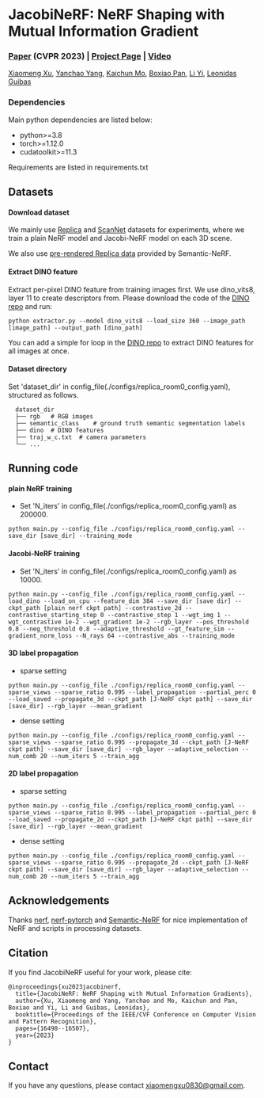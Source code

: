 # JacobiNeRF: NeRF Shaping with Mutual Information Gradient

### [Paper](https://arxiv.org/abs/2304.00341) (CVPR 2023) | [Project Page](https://xxm19.github.io/jnerf/) | [Video](https://www.youtube.com/watch?v=uKU9UdVL6GQ)
[Xiaomeng Xu](https://xxm19.github.io/), [Yanchao Yang](https://yanchaoyang.github.io/), [Kaichun Mo](https://kaichun-mo.github.io/), [Boxiao Pan](https://cs.stanford.edu/~bxpan/), [Li Yi](https://ericyi.github.io/), [Leonidas Guibas](https://geometry.stanford.edu/member/guibas/)

### Dependencies
Main python dependencies are listed below:
- python>=3.8
- torch>=1.12.0
- cudatoolkit>=11.3

Requirements are listed in requirements.txt

## Datasets

#### Download dataset
We mainly use [Replica](https://github.com/facebookresearch/Replica-Dataset) and [ScanNet](http://www.scan-net.org/) datasets for experiments, where we train a plain NeRF model and Jacobi-NeRF model on each 3D scene.

We also use [pre-rendered Replica data](https://www.dropbox.com/sh/9yu1elddll00sdl/AAC-rSJdLX0C6HhKXGKMOIija?dl=0) provided by Semantic-NeRF.

#### Extract DINO feature
Extract per-pixel DINO feature from training images first. We use dino_vits8, layer 11 to create descriptors from. Please download the code of the [DINO repo](https://github.com/ShirAmir/dino-vit-features) and run: 
```
python extractor.py --model dino_vits8 --load_size 360 --image_path [image_path] --output_path [dino_path]
```

You can add a simple for loop in the [DINO repo](https://github.com/ShirAmir/dino-vit-features) to extract DINO features for all images at once.

#### Dataset directory
Set 'dataset_dir' in config_file(./configs/replica_room0_config.yaml), structured as follows.
```
  dataset_dir
  ├── rgb 	# RGB images
  ├── semantic_class    # ground truth semantic segmentation labels
  ├── dino  # DINO features
  ├── traj_w_c.txt  # camera parameters
  └── ...
 ```

## Running code

#### plain NeRF training
- Set 'N_iters' in config_file(./configs/replica_room0_config.yaml) as 200000.
```
python main.py --config_file ./configs/replica_room0_config.yaml --save_dir [save_dir] --training_mode
```

#### Jacobi-NeRF training
- Set 'N_iters' in config_file(./configs/replica_room0_config.yaml) as 10000.
```
python main.py --config_file ./configs/replica_room0_config.yaml --load_dino --load_on_cpu --feature_dim 384 --save_dir [save dir] --ckpt_path [plain nerf ckpt path] --contrastive_2d --contrastive_starting_step 0 --contrastive_step 1 --wgt_img 1 --wgt_contrastive 1e-2 --wgt_gradient 1e-2 --rgb_layer --pos_threshold 0.8 --neg_threshold 0.8 --adaptive_threshold --gt_feature_sim --gradient_norm_loss --N_rays 64 --contrastive_abs --training_mode
```

#### 3D label propagation
- sparse setting
```
python main.py --config_file ./configs/replica_room0_config.yaml --sparse_views --sparse_ratio 0.995 --label_propagation --partial_perc 0 --load_saved --propagate_3d --ckpt_path [J-NeRF ckpt path] --save_dir [save_dir] --rgb_layer --mean_gradient
```
- dense setting
```
python main.py --config_file ./configs/replica_room0_config.yaml --sparse_views --sparse_ratio 0.995 --propagate_3d --ckpt_path [J-NeRF ckpt path] --save_dir [save_dir] --rgb_layer --adaptive_selection --num_comb 20 --num_iters 5 --train_agg
```

#### 2D label propagation
- sparse setting
```
python main.py --config_file ./configs/replica_room0_config.yaml --sparse_views --sparse_ratio 0.995 --label_propagation --partial_perc 0 --load_saved --propagate_2d --ckpt_path [J-NeRF ckpt path] --save_dir [save_dir] --rgb_layer --mean_gradient
```
- dense setting
```
python main.py --config_file ./configs/replica_room0_config.yaml --sparse_views --sparse_ratio 0.995 --propagate_2d --ckpt_path [J-NeRF ckpt path] --save_dir [save_dir] --rgb_layer --adaptive_selection --num_comb 20 --num_iters 5 --train_agg
```

## Acknowledgements
Thanks [nerf](https://github.com/bmild/nerf), [nerf-pytorch](https://github.com/yenchenlin/nerf-pytorch) and [Semantic-NeRF](https://github.com/Harry-Zhi/semantic_nerf) for nice implementation of NeRF and scripts in processing datasets.

## Citation
If you find JacobiNeRF useful for your work, please cite:
```
@inproceedings{xu2023jacobinerf,
  title={JacobiNeRF: NeRF Shaping with Mutual Information Gradients},
  author={Xu, Xiaomeng and Yang, Yanchao and Mo, Kaichun and Pan, Boxiao and Yi, Li and Guibas, Leonidas},
  booktitle={Proceedings of the IEEE/CVF Conference on Computer Vision and Pattern Recognition},
  pages={16498--16507},
  year={2023}
}
```

## Contact
If you have any questions, please contact xiaomengxu0830@gmail.com.

